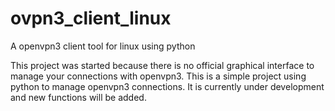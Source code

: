 # ovpn3_client_linux
A openvpn3 client tool for linux using python

This project was started because there is no official graphical interface to manage your connections with openvpn3.
This is a simple project using python to manage openvpn3 connections. It is currently under development and new functions will be added.
